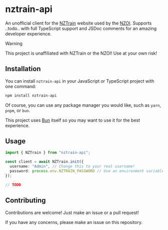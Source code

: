 # nztrain-api

An unofficial client for the [NZTrain](https://train.nzoi.org.nz) website used by the [NZOI](https://nzoi.org.nz).
Supports ..todo.. with full TypeScript support and JSDoc comments for an amazing developer experience.

> [!WARNING]
> This project is unaffiliated with NZTrain or the NZOI! Use at your own risk!

## Installation

You can install `nztrain-api` in your JavaScript or TypeScript project with one command:

```bash
npm install nztrain-api
```

Of course, you can use any package manager you would like, such as `yarn`, `pnpm`, or `bun`.

This project uses [Bun](https://bun.sh) itself so you may want to use it for the best experience.

## Usage

```ts
import { NZTrain } from "nztrain-api";

const client = await NZTrain.init({
  username: "Admin", // Change this to your real username!
  password: process.env.NZTRAIN_PASSWORD // Use an environment variable for better security!
});

// TODO
```

## Contributing

Contributions are welcome! Just make an issue or a pull request!

If you have any concerns, please make an issue on this repository.
